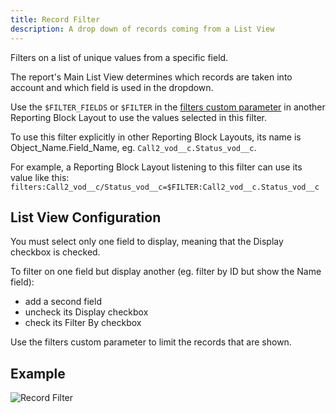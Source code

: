 ```yaml
---
title: Record Filter
description: A drop down of records coming from a List View
---
```


Filters on a list of unique values from a specific field.

The report's Main List View determines which records are taken into account and which field is used in the dropdown.

Use the `$FILTER_FIELDS` or `$FILTER` in the [filters custom parameter](references/custom-parameters-list-view) in another Reporting Block Layout to use the values selected in this filter.

To use this filter explicitly in other Reporting Block Layouts, its name is Object_Name.Field_Name, eg. `Call2_vod__c.Status_vod__c`.

For example, a Reporting Block Layout listening to this filter can use its value like this: `filters:Call2_vod__c/Status_vod__c=$FILTER:Call2_vod__c.Status_vod__c`

## List View Configuration

You must select only one field to display, meaning that the Display checkbox is checked.

To filter on one field but display another (eg. filter by ID but show the Name field):

- add a second field
- uncheck its Display checkbox
- check its Filter By checkbox

Use the filters custom parameter to limit the records that are shown.

## Example

![Record Filter](/static/img/report-record-filter.png "Record Filter")

